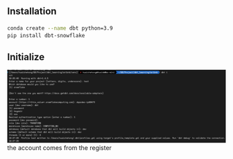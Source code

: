 
## Installation
```bash
conda create --name dbt python=3.9
pip install dbt-snowflake
```

## Initialize
![image](init.png)
the account comes from the register